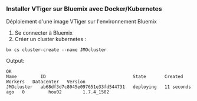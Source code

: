 
### Installer VTiger sur Bluemix avec Docker/Kubernetes
Déploiement d'une image VTiger sur l'environnement Bluemix

1. Se connecter à Bluemix
1. Créer un cluster kubernetes :
```
bx cs cluster-create --name JMOcluster
```
Output:
```
OK
Name         ID                                 State       Created          Workers   Datacenter   Version
JMOcluster   ab68df3d7c8045e097651e33fd544731   deploying   11 seconds ago   0         hou02        1.7.4_1502
```

